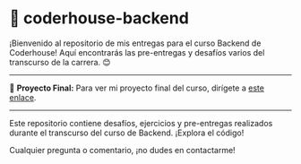 # 🚀 coderhouse-backend

¡Bienvenido al repositorio de mis entregas para el curso Backend de Coderhouse! Aquí encontrarás las pre-entregas y desafíos varios del transcurso de la carrera. 😊

---

🔗 **Proyecto Final:**
Para ver mi proyecto final del curso, dirígete a [este enlace](https://github.com/erosmartz/coderhouse-backend-pf).

---

Este repositorio contiene desafíos, ejercicios y pre-entregas realizados durante el transcurso del curso de Backend. ¡Explora el código!

Cualquier pregunta o comentario, ¡no dudes en contactarme!

